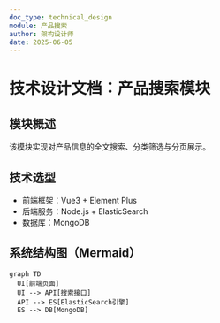 ```yaml
---
doc_type: technical_design
module: 产品搜索
author: 架构设计师
date: 2025-06-05
---
```


# 技术设计文档：产品搜索模块

## 模块概述
该模块实现对产品信息的全文搜索、分类筛选与分页展示。

## 技术选型
- 前端框架：Vue3 + Element Plus
- 后端服务：Node.js + ElasticSearch
- 数据库：MongoDB

## 系统结构图（Mermaid）
```mermaid
graph TD
  UI[前端页面]
  UI --> API[搜索接口]
  API --> ES[ElasticSearch引擎]
  ES --> DB[MongoDB]
